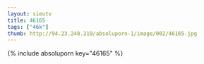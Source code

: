 ```yaml
--- 
layout: sieutv
title: 46165
tags: ["46k"]
thumb: http://94.23.248.219/absoluporn-1/image/002/46165.jpg
---
```

{% include absoluporn key="46165" %} 
